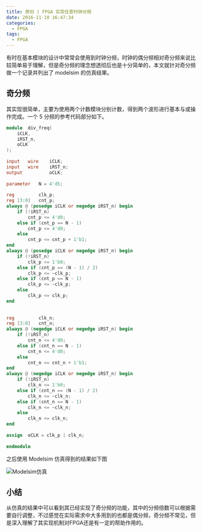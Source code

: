 ```yaml
---
title: 原创 | FPGA 实现任意时钟分频
date: 2016-11-10 16:47:34
categories:
  - FPGA
tags:
  - FPGA
---
```


有时在基本模块的设计中常常会使用到时钟分频，时钟的偶分频相对奇分频来说比较简单易于理解，但是奇分频的理念想透彻后也是十分简单的，本文就针对奇分频做一个记录并列出了 modelsim 的仿真结果。

<!--more-->

## 奇分频

其实现很简单，主要为使用两个计数模块分别计数，得到两个波形进行基本与或操作完成。一个 5 分频的参考代码部分如下。

```verilog
module  div_freq(
	iCLK,
	iRST_n,
	oCLK
);
 
input   wire    iCLK;
input   wire    iRST_n;
output          oCLK;
 
parameter   N = 4'd5;
 
reg         clk_p;
reg [3:0]   cnt_p;
always @ (posedge iCLK or negedge iRST_n) begin
    if (!iRST_n)
        cnt_p <= 4'd0;
    else if (cnt_p == N - 1)
        cnt_p <= 4'd0;
    else
        cnt_p <= cnt_p + 1'b1;
end
always @ (posedge iCLK or negedge iRST_n) begin
    if (!iRST_n)
        clk_p <= 1'b0;
    else if (cnt_p == (N - 1) / 2)
        clk_p <= ~clk_p;
    else if (cnt_p == N - 1)
        clk_p <= ~clk_p;
    else
        clk_p <= clk_p;
end
 
 
reg         clk_n;
reg [3:0]   cnt_n;
always @ (negedge iCLK or negedge iRST_n) begin
    if (!iRST_n)
        cnt_n <= 4'd0;
    else if (cnt_n == N - 1)
        cnt_n <= 4'd0;
    else
        cnt_n <= cnt_n + 1'b1;
end
always @ (negedge iCLK or negedge iRST_n) begin
    if (!iRST_n)
        clk_n <= 1'b0;
    else if (cnt_n == (N - 1) / 2)
        clk_n <= ~clk_n;
    else if (cnt_n == N - 1)
        clk_n <= ~clk_n;
    else
        clk_n <= clk_n;
end
 
assign  oCLK = clk_p | clk_n;
 
endmodule

```

之后使用 Modelsim 仿真得到的结果如下图

![Modelsim仿真](https://airbird-1252162485.cos.ap-shanghai.myqcloud.com/20160601-fpga-odd-divfreq.png)

## 小结

从仿真的结果中可以看到其已经实现了奇分频的功能，其中的分频倍数可以根据需要自行调整，不过感觉在实际需求中大多用到的也都是偶分频，奇分频不常见，但是深入理解了其实现机制对FPGA还是有一定的帮助作用的。

